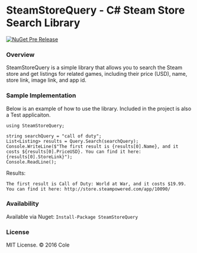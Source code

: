 # SteamStoreQuery - C# Steam Store Search Library
[![NuGet Pre Release](https://img.shields.io/nuget/vpre/SteamStoreQuery.svg)](https://www.nuget.org/packages/SteamStoreQuery)
### Overview
SteamStoreQuery is a simple library that allows you to search the Steam store and get listings for related games, including their price (USD), name, store link, image link, and app id.

### Sample Implementation
Below is an example of how to use the library. Included in the project is also a Test applicaiton.
```
using SteamStoreQuery;

string searchQuery = "call of duty";
List<Listing> results = Query.Search(searchQuery);
Console.WriteLine($"The first result is {results[0].Name}, and it costs ${results[0].PriceUSD}. You can find it here: {results[0].StoreLink}");
Console.ReadLine();
```
Results:
```
The first result is Call of Duty: World at War, and it costs $19.99. You can find it here: http://store.steampowered.com/app/10090/
```

### Availability
Available via Nuget: `Install-Package SteamStoreQuery`
 
### License
MIT License. &copy; 2016 Cole
